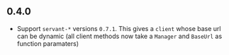 0.4.0
------

* Support `servant-*` versions `0.7.1`. This gives a `client` whose base url can be dynamic (all client methods now take a `Manager` and `BaseUrl` as function paramaters)
